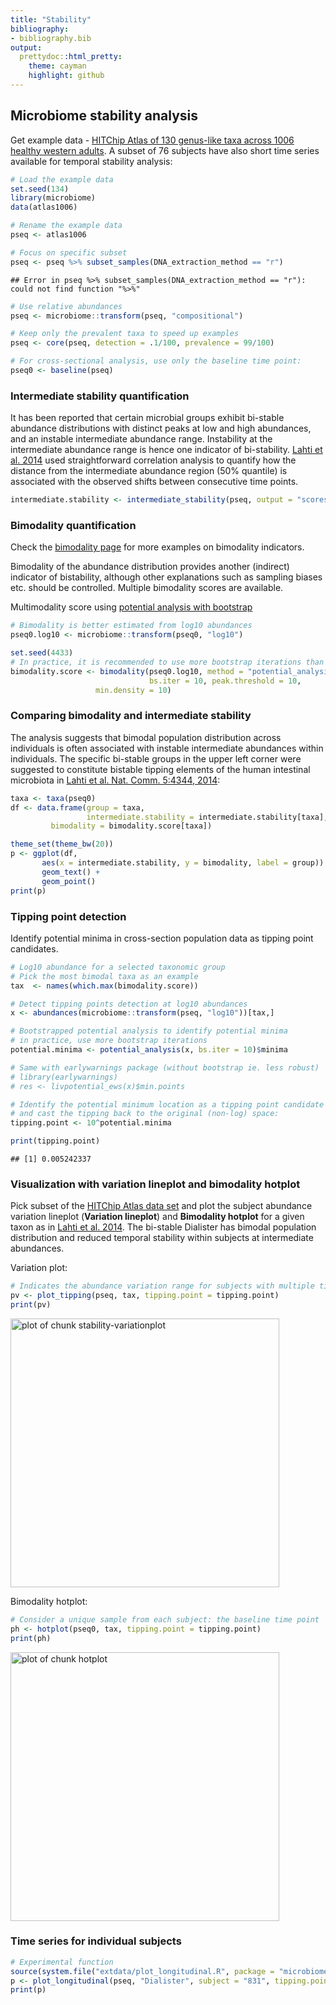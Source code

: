 ```yaml
---
title: "Stability"
bibliography: 
- bibliography.bib
output: 
  prettydoc::html_pretty:
    theme: cayman
    highlight: github
---
```

<!--
  %\VignetteEngine{knitr::rmarkdown}
  %\VignetteIndexEntry{microbiome tutorial - stability}
  %\usepackage[utf8]{inputenc}
  %\VignetteEncoding{UTF-8}  
-->


## Microbiome stability analysis

Get example data - [HITChip Atlas of 130 genus-like taxa across 1006 healthy western adults](http://www.nature.com/ncomms/2014/140708/ncomms5344/full/ncomms5344.html). A subset of 76 subjects have also short time series available for temporal stability analysis:


```r
# Load the example data
set.seed(134)
library(microbiome)
data(atlas1006)

# Rename the example data
pseq <- atlas1006

# Focus on specific subset
pseq <- pseq %>% subset_samples(DNA_extraction_method == "r")
```

```
## Error in pseq %>% subset_samples(DNA_extraction_method == "r"): could not find function "%>%"
```

```r
# Use relative abundances
pseq <- microbiome::transform(pseq, "compositional")

# Keep only the prevalent taxa to speed up examples
pseq <- core(pseq, detection = .1/100, prevalence = 99/100)

# For cross-sectional analysis, use only the baseline time point:
pseq0 <- baseline(pseq)
```


### Intermediate stability quantification

It has been reported that certain microbial groups exhibit bi-stable
abundance distributions with distinct peaks at low and high
abundances, and an instable intermediate abundance range. Instability
at the intermediate abundance range is hence one indicator of
bi-stability. [Lahti et al. 2014](http://www.nature.com/ncomms/2014/140708/ncomms5344/full/ncomms5344.html) used straightforward correlation analysis to quantify how the distance from the intermediate abundance region (50% quantile) is associated with the observed shifts between consecutive time points. 


```r
intermediate.stability <- intermediate_stability(pseq, output = "scores")
```


### Bimodality quantification

Check the [bimodality page](Bimodality.html) for more examples on bimodality indicators.

Bimodality of the abundance distribution provides another (indirect)
indicator of bistability, although other explanations such as sampling
biases etc. should be controlled. Multiple bimodality scores are
available.

Multimodality score using [potential analysis with bootstrap](http://www.nature.com/ncomms/2014/140708/ncomms5344/full/ncomms5344.html)



```r
# Bimodality is better estimated from log10 abundances
pseq0.log10 <- microbiome::transform(pseq0, "log10")

set.seed(4433)
# In practice, it is recommended to use more bootstrap iterations than in this example
bimodality.score <- bimodality(pseq0.log10, method = "potential_analysis",
                               bs.iter = 10, peak.threshold = 10,
			       min.density = 10)
```


### Comparing bimodality and intermediate stability

The analysis suggests that bimodal population distribution across individuals is often associated with instable intermediate abundances within individuals. The specific bi-stable groups in the upper left corner were suggested to constitute bistable tipping elements of the human intestinal microbiota in [Lahti et al. Nat. Comm. 5:4344, 2014](http://www.nature.com/ncomms/2014/140708/ncomms5344/full/ncomms5344.html):


```r
taxa <- taxa(pseq0)
df <- data.frame(group = taxa,
                 intermediate.stability = intermediate.stability[taxa],
		 bimodality = bimodality.score[taxa])

theme_set(theme_bw(20))
p <- ggplot(df,
       aes(x = intermediate.stability, y = bimodality, label = group)) +
       geom_text() +
       geom_point() 
print(p)
```


### Tipping point detection

Identify potential minima in cross-section population data as
tipping point candidates. 


```r
# Log10 abundance for a selected taxonomic group
# Pick the most bimodal taxa as an example
tax  <- names(which.max(bimodality.score))

# Detect tipping points detection at log10 abundances 
x <- abundances(microbiome::transform(pseq, "log10"))[tax,]

# Bootstrapped potential analysis to identify potential minima
# in practice, use more bootstrap iterations
potential.minima <- potential_analysis(x, bs.iter = 10)$minima

# Same with earlywarnings package (without bootstrap ie. less robust)
# library(earlywarnings)
# res <- livpotential_ews(x)$min.points

# Identify the potential minimum location as a tipping point candidate
# and cast the tipping back to the original (non-log) space:
tipping.point <- 10^potential.minima

print(tipping.point)
```

```
## [1] 0.005242337
```


### Visualization with variation lineplot and bimodality hotplot

Pick subset of the [HITChip Atlas data set](http://doi.org/10.5061/dryad.pk75d) and plot the subject abundance variation lineplot (**Variation lineplot**) and **Bimodality hotplot** for a given taxon as in [Lahti et al. 2014](http://www.nature.com/ncomms/2014/140708/ncomms5344/full/ncomms5344.html). The bi-stable Dialister has bimodal population distribution and reduced temporal stability within subjects at intermediate abundances.


Variation plot:


```r
# Indicates the abundance variation range for subjects with multiple time points
pv <- plot_tipping(pseq, tax, tipping.point = tipping.point)
print(pv)
```

<img src="figure/stability-variationplot-1.png" title="plot of chunk stability-variationplot" alt="plot of chunk stability-variationplot" width="430px" />

Bimodality hotplot:


```r
# Consider a unique sample from each subject: the baseline time point 
ph <- hotplot(pseq0, tax, tipping.point = tipping.point)
print(ph)
```

<img src="figure/hotplot-1.png" title="plot of chunk hotplot" alt="plot of chunk hotplot" width="430px" />

### Time series for individual subjects


```r
# Experimental function 
source(system.file("extdata/plot_longitudinal.R", package = "microbiome"))
p <- plot_longitudinal(pseq, "Dialister", subject = "831", tipping.point = 0.5)
print(p)
```

